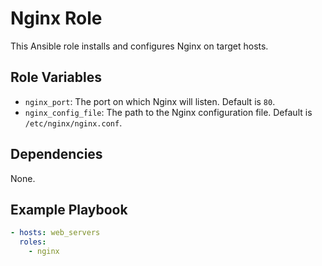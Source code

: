 # Nginx Role

This Ansible role installs and configures Nginx on target hosts.

## Role Variables

- `nginx_port`: The port on which Nginx will listen. Default is `80`.
- `nginx_config_file`: The path to the Nginx configuration file. Default is `/etc/nginx/nginx.conf`.

## Dependencies

None.

## Example Playbook

```yaml
- hosts: web_servers
  roles:
    - nginx
